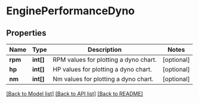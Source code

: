 # EnginePerformanceDyno

## Properties
Name | Type | Description | Notes
------------ | ------------- | ------------- | -------------
**rpm** | **int[]** | RPM values for plotting a dyno chart. | [optional] 
**hp** | **int[]** | HP values for plotting a dyno chart. | [optional] 
**nm** | **int[]** | Nm values for plotting a dyno chart. | [optional] 

[[Back to Model list]](../../README.md#documentation-for-models) [[Back to API list]](../../README.md#documentation-for-api-endpoints) [[Back to README]](../../README.md)

